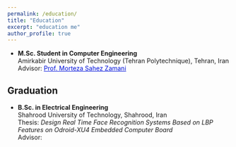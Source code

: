 ```yaml
---
permalink: /education/
title: "Education"
excerpt: "education me"
author_profile: true
---
```




* **M.Sc. Student in Computer Engineering** <br>
Amirkabir University of Technology (Tehran Polytechnique), Tehran, Iran <br>
Advisor: <a href="https://aut.ac.ir/cv/2505/MORTEZA%20SAHEB%20ZAMANI" style="color: #0011DB;"> Prof. Morteza Sahez Zamani</a> <br>


## Graduation

* **B.Sc. in Electrical Engineering** <br>
Shahrood University of Technology, Shahrood, Iran <br>
Thesis: _Design Real Time Face Recognition Systems Based on LBP Features on Odroid-XU4 Embedded Computer Board_ <br>
Advisor: <a href="https://shahroodut.ac.ir/en/as/?id=S036" style="color: #0011DB;"> </a><br>




